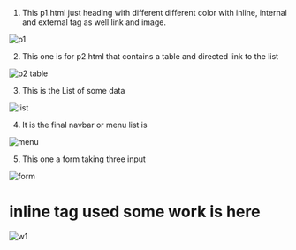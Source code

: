 1. This p1.html just heading with different different color with inline, internal and external tag as well link and image.


![p1](https://user-images.githubusercontent.com/91344066/208267482-2a031ac3-1ff0-4308-b1a7-d17878f7161b.JPG)

2. This one is for p2.html that contains a table and directed link to the list


![p2 table](https://user-images.githubusercontent.com/91344066/208267845-a17f3e7f-e284-4bb4-bd8a-1e11630f6522.JPG)


3. This is the List of some data


![list](https://user-images.githubusercontent.com/91344066/208267850-7432b64f-a6ab-4da0-a76b-0d5e43704be1.JPG)


4. It is the final navbar or menu list is



![menu](https://user-images.githubusercontent.com/91344066/208267906-5a4ce5c3-e589-4b71-b361-ed6090e37536.JPG)


5. This one a form taking three input


![form](https://user-images.githubusercontent.com/91344066/208744409-abe4fa97-31e0-4abf-a11d-2d5e2da095ce.JPG)

# inline tag used some work is here


![w1](https://user-images.githubusercontent.com/91344066/209447504-cbbd6a1d-dd14-4377-8413-1cd3c47b6fe7.JPG)







